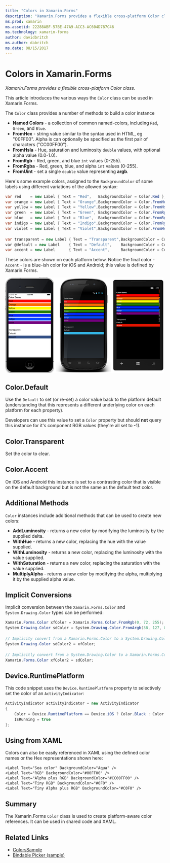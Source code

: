 ```yaml
---
title: "Colors in Xamarin.Forms"
description: "Xamarin.Forms provides a flexible cross-platform Color class. This article explains the functionality provided by the Color class, and how to use it."
ms.prod: xamarin
ms.assetid: 22288ABF-57BE-47A9-ACC3-AC604D787C46
ms.technology: xamarin-forms
author: davidbritch
ms.author: dabritch
ms.date: 08/15/2017
---
```


# Colors in Xamarin.Forms

_Xamarin.Forms provides a flexible cross-platform Color class._

This article introduces the various ways the `Color` class can be used in Xamarin.Forms.

The `Color` class provides a number of methods to build a color instance

-  **Named Colors** - a collection of common named-colors, including `Red`, `Green`, and `Blue`.
-  **FromHex** - string value similar to the syntax used in HTML, eg "00FF00". Alpha is can optionally be specified as the first pair of characters ("CC00FF00").
-  **FromHsla** - Hue, saturation and luminosity  `double` values, with optional alpha value (0.0-1.0).
-  **FromRgb** - Red, green, and blue `int` values (0-255).
-  **FromRgba** - Red, green, blue, and alpha  `int` values (0-255).
-  **FromUint** - set a single `double` value representing **argb**.

Here's some example colors, assigned to the `BackgroundColor` of some labels using different variations of the allowed syntax:

```csharp
var red    = new Label { Text = "Red",   BackgroundColor = Color.Red };
var orange = new Label { Text = "Orange",BackgroundColor = Color.FromHex("FF6A00") };
var yellow = new Label { Text = "Yellow",BackgroundColor = Color.FromHsla(0.167, 1.0, 0.5, 1.0) };
var green  = new Label { Text = "Green", BackgroundColor = Color.FromRgb (38, 127, 0) };
var blue   = new Label { Text = "Blue",  BackgroundColor = Color.FromRgba(0, 38, 255, 255) };
var indigo = new Label { Text = "Indigo",BackgroundColor = Color.FromRgb (0, 72, 255) };
var violet = new Label { Text = "Violet",BackgroundColor = Color.FromHsla(0.82, 1, 0.25, 1) };

var transparent = new Label { Text = "Transparent",BackgroundColor = Color.Transparent };
var @default = new Label    { Text = "Default",    BackgroundColor = Color.Default };
var accent = new Label      { Text = "Accent",     BackgroundColor = Color.Accent };
```

These colors are shown on each platform below. Notice the final color - `Accent` - is a blue-ish color for iOS and Android; this value is defined by Xamarin.Forms.

 [![Color demo](colors-images/colors-sml.png "Color Demo")](colors-images/colors.png#lightbox "Color Demo")

## Color.Default

Use the `Default` to set (or re-set) a color value back to the platform default (understanding that this represents a different underlying color on each platform for each property).

Developers can use this value to set a `Color` property but should **not** query this instance for it's component RGB values (they're all set to -1).

## Color.Transparent

Set the color to clear.

## Color.Accent

On iOS and Android this instance is set to a contrasting color that is visible on the default background but is not the same as the default text color.

## Additional Methods

`Color` instances include additional methods that can be used to create new colors:

-  **AddLuminosity** - returns a new color by modifying the luminosity by the supplied delta.
-  **WithHue** - returns a new color, replacing the hue with the value supplied.
-  **WithLuminosity** - returns a new color, replacing the luminosity with the value supplied.
-  **WithSaturation** - returns a new color, replacing the saturation with the value supplied.
-  **MultiplyAlpha** - returns a new color by modifying the alpha, multiplying it by the supplied alpha value.

## Implicit Conversions

Implicit conversion between the `Xamarin.Forms.Color` and `System.Drawing.Color` types can be performed:

```csharp
Xamarin.Forms.Color xfColor = Xamarin.Forms.Color.FromRgb(0, 72, 255);
System.Drawing.Color sdColor = System.Drawing.Color.FromArgb(38, 127, 0);

// Implicity convert from a Xamarin.Forms.Color to a System.Drawing.Color
System.Drawing.Color sdColor2 = xfColor;

// Implicitly convert from a System.Drawing.Color to a Xamarin.Forms.Color
Xamarin.Forms.Color xfColor2 = sdColor;
```

## Device.RuntimePlatform

This code snippet uses the `Device.RuntimePlatform` property to selectively set the color of an `ActivityIndicator`:

```csharp
ActivityIndicator activityIndicator = new ActivityIndicator
{
    Color = Device.RuntimePlatform == Device.iOS ? Color.Black : Color.Default,
    IsRunning = true
};
```

## Using from XAML

Colors can also be easily referenced in XAML using the defined color names or the Hex representations shown here:

```xaml
<Label Text="Sea color" BackgroundColor="Aqua" />
<Label Text="RGB" BackgroundColor="#00FF00" />
<Label Text="Alpha plus RGB" BackgroundColor="#CC00FF00" />
<Label Text="Tiny RGB" BackgroundColor="#0F0" />
<Label Text="Tiny Alpha plus RGB" BackgroundColor="#C0F0" />
```

## Summary

The Xamarin.Forms `Color` class is used to create platform-aware color references. It can be used in shared code and XAML.


## Related Links

- [ColorsSample](https://developer.xamarin.com/samples/WorkingWithColors)
- [Bindable Picker (sample)](https://developer.xamarin.com/samples/xamarin-forms/UserInterface/BindablePicker/)
